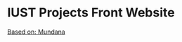 # IUST Projects Front Website

[Based on: Mundana](https://github.com/wowthemesnet/mundana-theme-jekyll/)

